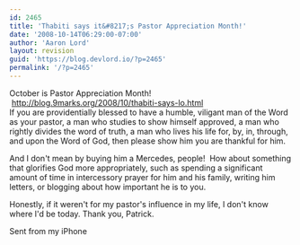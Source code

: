 ```yaml
---
id: 2465
title: 'Thabiti says it&#8217;s Pastor Appreciation Month!'
date: '2008-10-14T06:29:00-07:00'
author: 'Aaron Lord'
layout: revision
guid: 'https://blog.devlord.io/?p=2465'
permalink: '/?p=2465'
---
```


<div>October is Pastor Appreciation Month!  <a href="http://blog.9marks.org/2008/10/thabiti-says-lo.html">http://blog.9marks.org/2008/10/thabiti-says-lo.html</a></div>
If you are providentially blessed to have a humble, viligant man of the Word as your pastor, a man who studies to show himself approved, a man who rightly divides the word of truth, a man who lives his life for, by, in, through, and upon the Word of God, then please show him you are thankful for him.

And I don't mean by buying him a Mercedes, people!  How about something that glorifies God more appropriately, such as spending a significant amount of time in intercessory prayer for him and his family, writing him letters, or blogging about how important he is to you.

Honestly, if it weren't for my pastor's influence in my life, I don't know where I'd be today. Thank you, Patrick.

Sent from my iPhone
<div class="blogger-post-footer"></div>